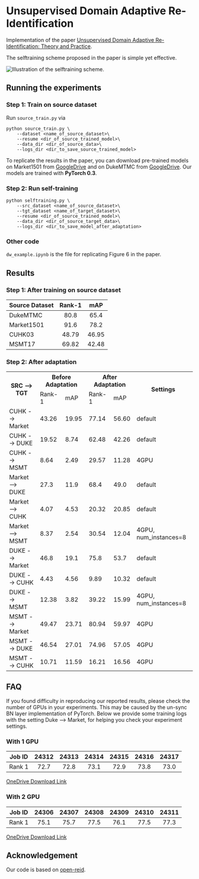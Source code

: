 # Unsupervised Domain Adaptive Re-Identification

Implementation of the paper [Unsupervised Domain Adaptive Re-Identification: Theory and Practice](https://arxiv.org/abs/1807.11334). 

The selftraining scheme proposed in the paper is simple yet effective.

![Illustration of the selftraining scheme.](./data/algorithm_illustration.png)

<!-- ## Setup

1. Datasets (source dataset and target dataset).
2. Pre-trained (on source dataset) model.

## Requirements

- PyTorch -->

## Running the experiments

### Step 1: Train on source dataset

Run `source_train.py` via

```shell
python source_train.py \
    --dataset <name_of_source_dataset>\
    --resume <dir_of_source_trained_model>\
    --data_dir <dir_of_source_data>\
    --logs_dir <dir_to_save_source_trained_model>
```

To replicate the results in the paper, you can download pre-trained models on Market1501 from [GoogleDrive](https://drive.google.com/open?id=1xNqduSroUMDbM_E5VeeR1WuykMh8Oxlb) and on DukeMTMC from [GoogleDrive](https://drive.google.com/file/d/1CFuf_vF9OphbuCyMefa3W8GA8tgcvSkI/view?usp=sharing). Our models are trained with __PyTorch 0.3__.

### Step 2: Run self-training

```shell
python selftraining.py \
    --src_dataset <name_of_source_dataset>\
    --tgt_dataset <name_of_target_dataset>\
    --resume <dir_of_source_trained_model>\
    --data_dir <dir_of_source_target_data>\
    --logs_dir <dir_to_save_model_after_adaptation>
```

### Other code

`dw_example.ipynb` is the file for replicating Figure 6 in the paper.

## Results

### Step 1: After training on source dataset

| Source Dataset | Rank-1 | mAP |
| :--- | :---: | :---: |
| DukeMTMC | 80.8 | 65.4 |
| Market1501 | 91.6 | 78.2 |
| CUHK03 | 48.79 | 46.95 |
| MSMT17 | 69.82| 42.48 |

### Step 2: After adaptation

<!-- markdownlint-disable MD033 -->
<table>
    <tr>
        <th rowspan="2">SRC --&gt; TGT</th>
        <th colspan="2">Before Adaptation</th>
        <th colspan="2">After Adaptation</th>
        <th rowspan="2">Settings</th>
    </tr>
    <tr>
        <td>Rank-1</td>
        <td>mAP</td>
        <td>Rank-1</td>
        <td>mAP</td>
    </tr>
    <tr><td>CUHK --&gt; Market</td><td>43.26</td><td>19.95</td><td>77.14</td><td>56.60</td><td>default</td></tr>
    <tr><td>CUHK --&gt; DUKE</td><td>19.52</td><td>8.74</td><td>62.48</td><td>42.26</td><td>default</td></tr>
    <tr><td>CUHK --&gt; MSMT</td><td>8.64</td><td>2.49</td><td>29.57</td><td>11.28</td><td>4GPU</td></tr>
    <tr><td>Market --&gt; DUKE</td><td>27.3</td><td>11.9</td><td>68.4</td><td>49.0</td><td>default</td></tr>
    <tr><td>Market --&gt; CUHK</td><td>4.07</td><td>4.53</td><td>20.32</td><td>20.85</td><td>default</td></tr>
    <tr><td>Market --&gt; MSMT</td><td>8.37</td><td>2.54</td><td>30.54</td><td>12.04</td><td>4GPU, num_instances=8</td></tr>
    <tr><td>DUKE --&gt; Market</td><td>46.8</td><td>19.1</td><td>75.8</td><td>53.7</td><td>default</td></tr>
    <tr><td>DUKE --&gt; CUHK</td><td>4.43</td><td>4.56</td><td>9.89</td><td>10.32</td><td>default</td></tr>
    <tr><td>DUKE --&gt; MSMT</td><td>12.38</td><td>3.82</td><td>39.22</td><td>15.99</td><td>4GPU, num_instances=8</td></tr>
    <tr><td>MSMT --&gt; Market</td><td>49.47</td><td>23.71</td><td>80.94</td><td>59.97</td><td>4GPU</td></tr>
    <tr><td>MSMT --&gt; DUKE</td><td>46.54</td><td>27.01</td><td>74.96</td><td>57.05</td><td>4GPU</td></tr>
    <tr><td>MSMT --&gt; CUHK</td><td>10.71</td><td>11.59</td><td>16.21</td><td>16.56</td><td>4GPU</td></tr>
</table>

## FAQ

If you found difficulty in reproducing our reported results, please check the number of GPUs in your experiments. This may be caused by the un-sync BN layer implementation of PyTorch. Below we provide some training logs with the setting Duke --> Market, for helping you check your experiment settings.

### With 1 GPU

| Job ID | 24312 | 24313 | 24314 | 24315| 24316 |24317|
| --- | :---: | :---: | :---: | :---: | :---: | :---: |
|Rank 1| 72.7|72.8|73.1|72.9|73.8|73.0|

[OneDrive Download Link](https://1drv.ms/u/s!AqzBcxT1FhwGjmvTf1AADW7JRVf2)

### With 2 GPU

| Job ID | 24306 | 24307 | 24308 | 24309| 24310 |24311|
| --- | :---: | :---: | :---: | :---: | :---: | :---: |
|Rank 1| 75.1|75.7|77.5|76.1|77.5|77.3|

[OneDrive Download Link](https://1drv.ms/u/s!AqzBcxT1FhwGjmrOVqAc80h3STAN)

## Acknowledgement

Our code is based on [open-reid](https://github.com/Cysu/open-reid).